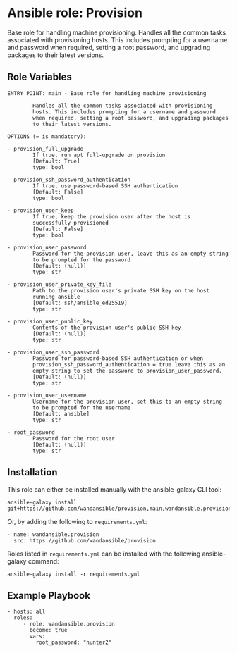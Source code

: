 Ansible role: Provision
=======================

Base role for handling machine provisioning.
Handles all the common tasks associated with provisioning
hosts. This includes prompting for a username and password
when required, setting a root password, and upgrading packages
to their latest versions.

Role Variables
--------------

```
ENTRY POINT: main - Base role for handling machine provisioning

        Handles all the common tasks associated with provisioning
        hosts. This includes prompting for a username and password
        when required, setting a root password, and upgrading packages
        to their latest versions.

OPTIONS (= is mandatory):

- provision_full_upgrade
        If true, run apt full-upgrade on provision
        [Default: True]
        type: bool

- provision_ssh_password_authentication
        If true, use password-based SSH authentication
        [Default: False]
        type: bool

- provision_user_keep
        If true, keep the provision user after the host is
        successfully provisioned
        [Default: False]
        type: bool

- provision_user_password
        Password for the provision user, leave this as an empty string
        to be prompted for the password
        [Default: (null)]
        type: str

- provision_user_private_key_file
        Path to the provision user's private SSH key on the host
        running ansible
        [Default: ssh/ansible_ed25519]
        type: str

- provision_user_public_key
        Contents of the provision user's public SSH key
        [Default: (null)]
        type: str

- provision_user_ssh_password
        Password for password-based SSH authentication or when
        provision_ssh_password_authentication = true leave this as an
        empty string to set the password to provision_user_password.
        [Default: (null)]
        type: str

- provision_user_username
        Username for the provision user, set this to an empty string
        to be prompted for the username
        [Default: ansible]
        type: str

- root_password
        Password for the root user
        [Default: (null)]
        type: str
```

Installation
------------

This role can either be installed manually with the ansible-galaxy CLI tool:

    ansible-galaxy install git+https://github.com/wandansible/provision,main,wandansible.provision
     
Or, by adding the following to `requirements.yml`:

    - name: wandansible.provision
      src: https://github.com/wandansible/provision

Roles listed in `requirements.yml` can be installed with the following ansible-galaxy command:

    ansible-galaxy install -r requirements.yml

Example Playbook
----------------

    - hosts: all
      roles:
         - role: wandansible.provision
           become: true
           vars:
             root_password: "hunter2"
